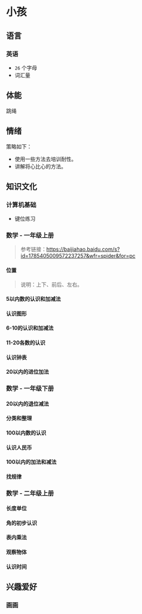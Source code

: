 # 小孩



## 语言

### 英语

- `26` 个字母
- 词汇量



## 体能

跳绳



## 情绪

策略如下：

- 使用一些方法去培训耐性。
- 讲解将心比心的方法。



## 知识文化

### 计算机基础

- 键位练习



### 数学 - 一年级上册

>参考链接：https://baijiahao.baidu.com/s?id=1785405009572237257&wfr=spider&for=pc

#### 位置

>说明：上下、前后、左右。

#### 5以内数的认识和加减法

#### 认识图形

#### 6-10的认识和加减法

#### 11-20各数的认识

#### 认识钟表

#### 20以内的进位加法



### 数学 - 一年级下册

#### 20以内的退位减法

#### 分类和整理

#### 100以内数的认识

#### 认识人民币

#### 100以内的加法和减法

#### 找规律



### 数学 - 二年级上册

#### 长度单位

#### 角的初步认识

#### 表内乘法

#### 观察物体

#### 认识时间



## 兴趣爱好

### 画画



